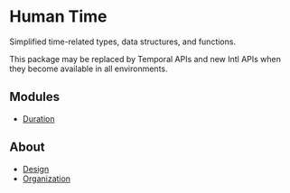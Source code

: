 # Human Time

Simplified time-related types, data structures, and functions.

This package may be replaced by Temporal APIs and new Intl APIs when they become
available in all environments.

## Modules

- [Duration](./Duration/readme.md)

## About

- [Design](./docs/design.md)
- [Organization](./docs/organization.md)
